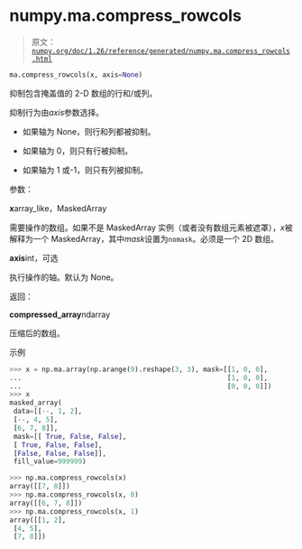 # numpy.ma.compress_rowcols

> 原文：[`numpy.org/doc/1.26/reference/generated/numpy.ma.compress_rowcols.html`](https://numpy.org/doc/1.26/reference/generated/numpy.ma.compress_rowcols.html)

```py
ma.compress_rowcols(x, axis=None)
```

抑制包含掩盖值的 2-D 数组的行和/或列。

抑制行为由*axis*参数选择。

+   如果轴为 None，则行和列都被抑制。

+   如果轴为 0，则只有行被抑制。

+   如果轴为 1 或-1，则只有列被抑制。

参数：

**x**array_like，MaskedArray

需要操作的数组。如果不是 MaskedArray 实例（或者没有数组元素被遮罩），*x*被解释为一个 MaskedArray，其中*mask*设置为`nomask`。必须是一个 2D 数组。

**axis**int，可选

执行操作的轴。默认为 None。

返回：

**compressed_array**ndarray

压缩后的数组。

示例

```py
>>> x = np.ma.array(np.arange(9).reshape(3, 3), mask=[[1, 0, 0],
...                                                   [1, 0, 0],
...                                                   [0, 0, 0]])
>>> x
masked_array(
 data=[[--, 1, 2],
 [--, 4, 5],
 [6, 7, 8]],
 mask=[[ True, False, False],
 [ True, False, False],
 [False, False, False]],
 fill_value=999999) 
```

```py
>>> np.ma.compress_rowcols(x)
array([[7, 8]])
>>> np.ma.compress_rowcols(x, 0)
array([[6, 7, 8]])
>>> np.ma.compress_rowcols(x, 1)
array([[1, 2],
 [4, 5],
 [7, 8]]) 
```
